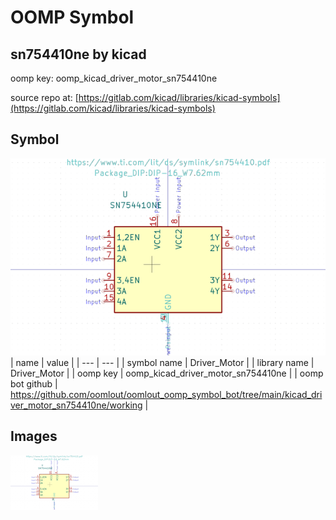 # OOMP Symbol  
## sn754410ne  by kicad  
  
oomp key: oomp_kicad_driver_motor_sn754410ne  
  
source repo at: [https://gitlab.com/kicad/libraries/kicad-symbols](https://gitlab.com/kicad/libraries/kicad-symbols)  
## Symbol  
  
[![working.png](working_600.png)](working.png)  
| name | value | 
| --- | --- | 
| symbol name | Driver_Motor | 
| library name | Driver_Motor | 
| oomp key | oomp_kicad_driver_motor_sn754410ne | 
| oomp bot github | https://github.com/oomlout/oomlout_oomp_symbol_bot/tree/main/kicad_driver_motor_sn754410ne/working | 
## Images  
  
[![working.png](working_140.png)](working.png)  
